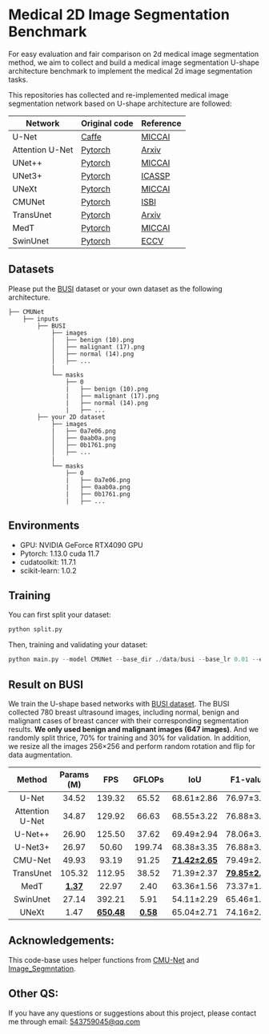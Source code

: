 # Medical 2D Image Segmentation Benchmark





For easy evaluation and fair comparison on 2d medical image segmentation method, we aim to collect and build a medical image segmentation U-shape architecture benchmark to implement the medical 2d image segmentation tasks.

This repositories has collected and re-implemented medical image segmentation network based on U-shape architecture are followed:

| Network         | Original code                                                | Reference                                                    |
| --------------- | ------------------------------------------------------------ | ------------------------------------------------------------ |
| U-Net           | [Caffe](http://lmb.informatik.uni-freiburg.de/people/ronneber/u-net) | [MICCAI](https://arxiv.org/pdf/1505.04597.pdf)               |
| Attention U-Net | [Pytorch](https://github.com/ozan-oktay/Attention-Gated-Networks) | [Arxiv](https://arxiv.org/pdf/1804.03999.pdf)                |
| UNet++          | [Pytorch](https://github.com/MrGiovanni/UNetPlusPlus)        | [MICCAI](https://www.ncbi.nlm.nih.gov/pmc/articles/PMC7329239/pdf/nihms-1600717.pdf) |
| UNet3+          | [Pytorch](https://github.com/ZJUGiveLab/UNet-Version)        | [ICASSP](https://arxiv.org/pdf/2004.08790)                   |
| UNeXt           | [Pytorch](https://github.com/jeya-maria-jose/UNeXt-pytorch)  | [MICCAI](https://arxiv.org/pdf/2203.04967.pdf)               |
| CMUNet          | [Pytorch](https://github.com/FengheTan9/CMU-Net)             | [ISBI](https://arxiv.org/abs/2210.13012)                     |
| TransUnet       | [Pytorch](https://github.com/Beckschen/TransUNet)            | [Arxiv](https://arxiv.org/pdf/2102.04306.pdf)                |
| MedT            | [Pytorch](https://github.com/jeya-maria-jose/Medical-Transformer) | [MICCAI](https://arxiv.org/pdf/2102.10662.pdf)               |
| SwinUnet        | [Pytorch](https://github.com/HuCaoFighting/Swin-Unet)        | [ECCV](https://arxiv.org/pdf/2105.05537.pdf)                 |

## Datasets

Please put the [BUSI](https://www.kaggle.com/aryashah2k/breast-ultrasound-images-dataset) dataset or your own dataset as the following architecture. 

```
├── CMUNet
    ├── inputs
        ├── BUSI
            ├── images
            |   ├── benign (10).png
            │   ├── malignant (17).png
            │   ├── normal (14).png
            │   ├── ...
            |
            └── masks
                ├── 0
                |   ├── benign (10).png
                |   ├── malignant (17).png
                |   ├── normal (14).png
                |   ├── ...
        ├── your 2D dataset
            ├── images
            |   ├── 0a7e06.png
            │   ├── 0aab0a.png
            │   ├── 0b1761.png
            │   ├── ...
            |
            └── masks
                ├── 0
                |   ├── 0a7e06.png
                |   ├── 0aab0a.png
                |   ├── 0b1761.png
                |   ├── ...
```

## Environments

- GPU: NVIDIA GeForce RTX4090 GPU
- Pytorch: 1.13.0 cuda 11.7
- cudatoolkit: 11.7.1
- scikit-learn: 1.0.2

## Training

You can first split your dataset:

```python
python split.py
```

Then, training and validating your dataset:

```python
python main.py --model CMUNet --base_dir ./data/busi --base_lr 0.01 --epoch 300 --batch_size 4
```

## Result on BUSI

We train the U-shape based networks with [BUSI dataset](https://www.kaggle.com/aryashah2k/breast-ultrasound-images-dataset). The BUSI collected 780 breast ultrasound images, including normal, benign and malignant cases of breast cancer with their corresponding segmentation results. **We only used benign and malignant images (647 images)**. And we randomly split thrice, 70% for training and 30% for validation. In addition, we resize all the images 256×256 and perform random rotation and flip for data augmentation.

|     Method      |   Params (M)    |        FPS        |     GFLOPs      |          IoU          |       F1-value        |
| :-------------: | :-------------: | :---------------: | :-------------: | :-------------------: | :-------------------: |
|      U-Net      |      34.52      |      139.32       |      65.52      |      68.61±2.86       |      76.97±3.10       |
| Attention U-Net |      34.87      |      129.92       |      66.63      |      68.55±3.22       |      76.88±3.50       |
|     U-Net++     |      26.90      |      125.50       |      37.62      |      69.49±2.94       |      78.06±3.25       |
|     U-Net3+     |      26.97      |       50.60       |     199.74      |      68.38±3.35       |      76.88±3.68       |
|     CMU-Net     |      49.93      |       93.19       |      91.25      | **<u>71.42±2.65</u>** |      79.49±2.92       |
|    TransUnet    |     105.32      |      112.95       |      38.52      |      71.39±2.37       | **<u>79.85±2.59</u>** |
|      MedT       | **<u>1.37</u>** |       22.97       |      2.40       |      63.36±1.56       |      73.37±1.63       |
|    SwinUnet     |      27.14      |      392.21       |      5.91       |      54.11±2.29       |      65.46±1.91       |
|      UNeXt      |      1.47       | **<u>650.48</u>** | **<u>0.58</u>** |      65.04±2.71       |      74.16±2.84       |

## Acknowledgements:

This code-base uses helper functions from [CMU-Net](https://github.com/FengheTan9/CMU-Net) and [Image_Segmntation](https://github.com/LeeJunHyun/Image_Segmentation).

## Other QS:

If you have any questions or suggestions about this project, please contact me through email: 543759045@qq.com